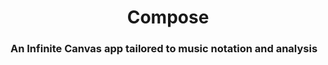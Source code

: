 <h1 align="center">
  Compose
</h1>

### An Infinite Canvas app tailored to music notation and analysis
